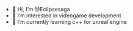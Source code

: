 - 👋 Hi, I’m @Eclipsesaga
- 👀 I’m interested in videogame development
- 🌱 I’m currently learning c++ for unreal engine

<!---
Eclipsesaga/Eclipsesaga is a ✨ special ✨ repository because its `README.md` (this file) appears on your GitHub profile.
You can click the Preview link to take a look at your changes.
--->
